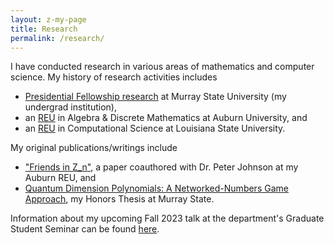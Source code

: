 ```yaml
---
layout: z-my-page
title: Research
permalink: /research/
---
```


I have conducted research in various areas of mathematics and computer science. My history of research activities includes
  - [Presidential Fellowship research](/research/undergrad-murray) at Murray State University (my undergrad institution),
  - an [REU](/research/auburn-reu) in Algebra & Discrete Mathematics at Auburn University, and
  - an [REU](/research/lsu-reu) in Computational Science at Louisiana State University.

My original publications/writings include
  - ["Friends in Z_n"](http://ijmcs.future-in-tech.net/17.2/R-Gaubatz-Johnson.pdf), a paper coauthored with Dr. Peter Johnson at my Auburn REU, and
  - [Quantum Dimension Polynomials: A Networked-Numbers Game Approach](https://digitalcommons.murraystate.edu/honorstheses/127/), my Honors Thesis at Murray State.

Information about my upcoming Fall 2023 talk at the department's Graduate Student Seminar can be found [here](/research/gss-talk-f23).